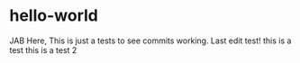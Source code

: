 # hello-world
JAB Here, This is just a tests to see commits working.
Last edit test!
this is a test
this is a test 2